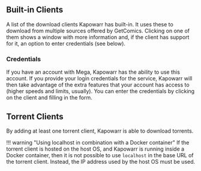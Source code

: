 ## Built-in Clients

A list of the download clients Kapowarr has built-in. It uses these to download from multiple sources offered by GetComics. Clicking on one of them shows a window with more information and, if the client has support for it, an option to enter credentials (see below).

### Credentials

If you have an account with Mega, Kapowarr has the ability to use this account. If you provide your login credentials for the service, Kapowarr will then take advantage of the extra features that your account has access to (higher speeds and limits, usually). You can enter the credentials by clicking on the client and filling in the form.

## Torrent Clients

By adding at least one torrent client, Kapowarr is able to download torrents.

!!! warning "Using localhost in combination with a Docker container"
    If the torrent client is hosted on the host OS, and Kapowarr is running inside a Docker container, then it is not possible to use `localhost` in the base URL of the torrent client. Instead, the IP address used by the host OS must be used.
